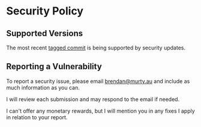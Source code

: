 # Security Policy

## Supported Versions

The most recent [tagged commit](https://github.com/brendanmurty/murty-website/tags) is being supported by security updates.

## Reporting a Vulnerability

To report a security issue, please email [brendan@murty.au](mailto:brendan@murty.au) and include as much information as you can.

I will review each submission and may respond to the email if needed.

I can't offer any monetary rewards, but I will mention you in any fixes I apply in relation to your report.
